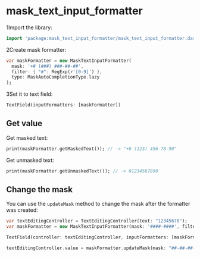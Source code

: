 # mask_text_input_formatter

1Import the library:

```dart
import 'package:mask_text_input_formatter/mask_text_input_formatter.dart';
```

2Create mask formatter:

```dart
var maskFormatter = new MaskTextInputFormatter(
  mask: '+# (###) ###-##-##', 
  filter: { "#": RegExp(r'[0-9]') },
  type: MaskAutoCompletionType.lazy
);
```

3Set it to text field:

```dart
TextField(inputFormatters: [maskFormatter])
```

## Get value

Get masked text:

```dart
print(maskFormatter.getMaskedText()); // -> "+0 (123) 456-78-90"
```

Get unmasked text:

```dart
print(maskFormatter.getUnmaskedText()); // -> 01234567890
```

## Change the mask

You can use the `updateMask` method to change the mask after the formatter was created:

```dart
var textEditingController = TextEditingController(text: "12345678");
var maskFormatter = new MaskTextInputFormatter(mask: '####-####', filter: { "#": RegExp(r'[0-9]') });

TextField(controller: textEditingController, inputFormatters: [maskFormatter])  // -> "1234-5678"

textEditingController.value = maskFormatter.updateMask(mask: "##-##-##-##"); // -> "12-34-56-78"
```
